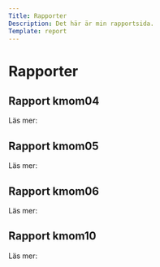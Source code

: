 ```yaml
---
Title: Rapporter
Description: Det här är min rapportsida.
Template: report
---
```


Rapporter
==========================

<div class="kmom-box">
<h2>Rapport kmom04</h2>
<p>Läs mer: </p>
<a href="analysis/01_colors"><div class="arrow right" aria-label="pil"></div></a>
</div>

<div class="kmom-box">
<h2>Rapport kmom05</h2>
<p>Läs mer: </p>
<a href="analysis/02_load"><i class="arrow right" aria-label="pil"></i></a>
</div>

<div class="kmom-box">
<h2>Rapport kmom06</h2>
<p>Läs mer: </p>
<a href="analysis/03_design_principles" aria-label="pil"><i class="arrow right"></i></a>
</div>

<div class="kmom-box">
<h2>Rapport kmom10</h2>
<p>Läs mer: </p>
<a href="analysis/11_design-och-webbplatser" aria-label="pil"><i class="arrow right"></i></a>
</div>
